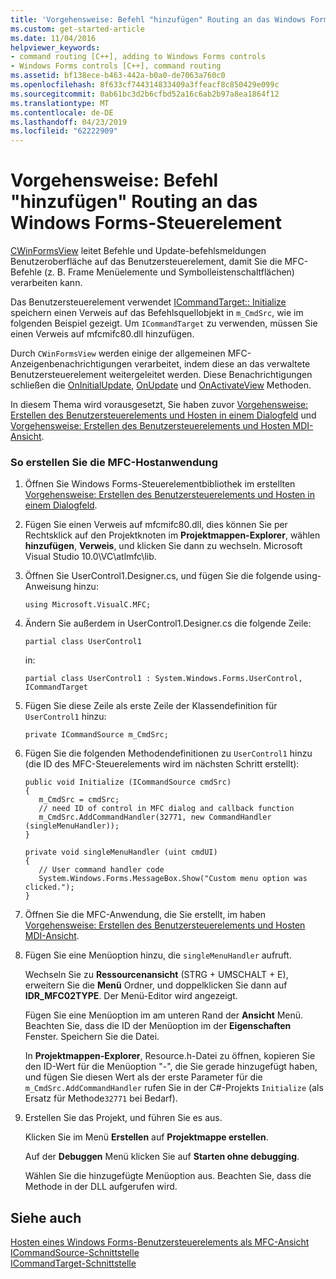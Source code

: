 ```yaml
---
title: 'Vorgehensweise: Befehl "hinzufügen" Routing an das Windows Forms-Steuerelement'
ms.custom: get-started-article
ms.date: 11/04/2016
helpviewer_keywords:
- command routing [C++], adding to Windows Forms controls
- Windows Forms controls [C++], command routing
ms.assetid: bf138ece-b463-442a-b0a0-de7063a760c0
ms.openlocfilehash: 8f633cf744314833409a3ffeacf8c850429e099c
ms.sourcegitcommit: 0ab61bc3d2b6cfbd52a16c6ab2b97a8ea1864f12
ms.translationtype: MT
ms.contentlocale: de-DE
ms.lasthandoff: 04/23/2019
ms.locfileid: "62222909"
---
```

# <a name="how-to-add-command-routing-to-the-windows-forms-control"></a>Vorgehensweise: Befehl "hinzufügen" Routing an das Windows Forms-Steuerelement

[CWinFormsView](../mfc/reference/cwinformsview-class.md) leitet Befehle und Update-befehlsmeldungen Benutzeroberfläche auf das Benutzersteuerelement, damit Sie die MFC-Befehle (z. B. Frame Menüelemente und Symbolleistenschaltflächen) verarbeiten kann.

Das Benutzersteuerelement verwendet [ICommandTarget:: Initialize](../mfc/reference/icommandtarget-interface.md#initialize) speichern einen Verweis auf das Befehlsquellobjekt in `m_CmdSrc`, wie im folgenden Beispiel gezeigt. Um `ICommandTarget` zu verwenden, müssen Sie einen Verweis auf mfcmifc80.dll hinzufügen.

Durch `CWinFormsView` werden einige der allgemeinen MFC-Anzeigenbenachrichtigungen verarbeitet, indem diese an das verwaltete Benutzersteuerelement weitergeleitet werden. Diese Benachrichtigungen schließen die [OnInitialUpdate](../mfc/reference/iview-interface.md#oninitialupdate), [OnUpdate](../mfc/reference/iview-interface.md#onupdate) und [OnActivateView](../mfc/reference/iview-interface.md#onactivateview) Methoden.

In diesem Thema wird vorausgesetzt, Sie haben zuvor [Vorgehensweise: Erstellen des Benutzersteuerelements und Hosten in einem Dialogfeld](../dotnet/how-to-create-the-user-control-and-host-in-a-dialog-box.md) und [Vorgehensweise: Erstellen des Benutzersteuerelements und Hosten MDI-Ansicht](../dotnet/how-to-create-the-user-control-and-host-mdi-view.md).

### <a name="to-create-the-mfc-host-application"></a>So erstellen Sie die MFC-Hostanwendung

1. Öffnen Sie Windows Forms-Steuerelementbibliothek im erstellten [Vorgehensweise: Erstellen des Benutzersteuerelements und Hosten in einem Dialogfeld](../dotnet/how-to-create-the-user-control-and-host-in-a-dialog-box.md).

1. Fügen Sie einen Verweis auf mfcmifc80.dll, dies können Sie per Rechtsklick auf den Projektknoten im **Projektmappen-Explorer**, wählen **hinzufügen**, **Verweis**, und klicken Sie dann zu wechseln. Microsoft Visual Studio 10.0\VC\atlmfc\lib.

1. Öffnen Sie UserControl1.Designer.cs, und fügen Sie die folgende using-Anweisung hinzu:

    ```
    using Microsoft.VisualC.MFC;
    ```

1. Ändern Sie außerdem in UserControl1.Designer.cs die folgende Zeile:

    ```
    partial class UserControl1
    ```

   in:

    ```
    partial class UserControl1 : System.Windows.Forms.UserControl, ICommandTarget
    ```

1. Fügen Sie diese Zeile als erste Zeile der Klassendefinition für `UserControl1` hinzu:

    ```
    private ICommandSource m_CmdSrc;
    ```

1. Fügen Sie die folgenden Methodendefinitionen zu `UserControl1` hinzu (die ID des MFC-Steuerelements wird im nächsten Schritt erstellt):

    ```
    public void Initialize (ICommandSource cmdSrc)
    {
       m_CmdSrc = cmdSrc;
       // need ID of control in MFC dialog and callback function
       m_CmdSrc.AddCommandHandler(32771, new CommandHandler (singleMenuHandler));
    }

    private void singleMenuHandler (uint cmdUI)
    {
       // User command handler code
       System.Windows.Forms.MessageBox.Show("Custom menu option was clicked.");
    }
    ```

1. Öffnen Sie die MFC-Anwendung, die Sie erstellt, im haben [Vorgehensweise: Erstellen des Benutzersteuerelements und Hosten MDI-Ansicht](../dotnet/how-to-create-the-user-control-and-host-mdi-view.md).

1. Fügen Sie eine Menüoption hinzu, die `singleMenuHandler` aufruft.

   Wechseln Sie zu **Ressourcenansicht** (STRG + UMSCHALT + E), erweitern Sie die **Menü** Ordner, und doppelklicken Sie dann auf **IDR_MFC02TYPE**. Der Menü-Editor wird angezeigt.

   Fügen Sie eine Menüoption im am unteren Rand der **Ansicht** Menü. Beachten Sie, dass die ID der Menüoption im der **Eigenschaften** Fenster. Speichern Sie die Datei.

   In **Projektmappen-Explorer**, Resource.h-Datei zu öffnen, kopieren Sie den ID-Wert für die Menüoption "-", die Sie gerade hinzugefügt haben, und fügen Sie diesen Wert als der erste Parameter für die `m_CmdSrc.AddCommandHandler` rufen Sie in der C#-Projekts `Initialize` (als Ersatz für Methode`32771` bei Bedarf).

9. Erstellen Sie das Projekt, und führen Sie es aus.

   Klicken Sie im Menü **Erstellen** auf **Projektmappe erstellen**.

   Auf der **Debuggen** Menü klicken Sie auf **Starten ohne debugging**.

   Wählen Sie die hinzugefügte Menüoption aus. Beachten Sie, dass die Methode in der DLL aufgerufen wird.

## <a name="see-also"></a>Siehe auch

[Hosten eines Windows Forms-Benutzersteuerelements als MFC-Ansicht](../dotnet/hosting-a-windows-forms-user-control-as-an-mfc-view.md)<br/>
[ICommandSource-Schnittstelle](../mfc/reference/icommandsource-interface.md)<br/>
[ICommandTarget-Schnittstelle](../mfc/reference/icommandtarget-interface.md)
